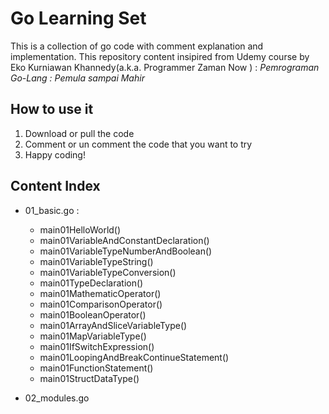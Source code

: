 # Go Learning Set
This is a collection of go code with comment explanation and implementation.
This repository content insipired from Udemy course by Eko Kurniawan Khannedy(a.k.a. Programmer Zaman Now ) : *Pemrograman Go-Lang : Pemula sampai Mahir*
## How to use it
1. Download or pull the code
1. Comment or un comment the code that you want to try
1. Happy coding!
## Content Index
- 01_basic.go :
    - main01HelloWorld()
    - main01VariableAndConstantDeclaration()
    - main01VariableTypeNumberAndBoolean()
    - main01VariableTypeString()
    - main01VariableTypeConversion()
    - main01TypeDeclaration()
    - main01MathematicOperator()
    - main01ComparisonOperator()
    - main01BooleanOperator()
    - main01ArrayAndSliceVariableType()
    - main01MapVariableType()
    - main01IfSwitchExpression()
    - main01LoopingAndBreakContinueStatement()
    - main01FunctionStatement()
    - main01StructDataType()

- 02_modules.go
